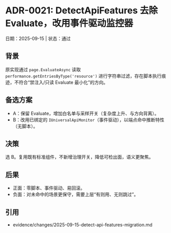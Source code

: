 ﻿# ADR-0021: DetectApiFeatures 去除 Evaluate，改用事件驱动监控器
日期：2025-09-15  | 状态：通过

## 背景
原实现通过 `page.EvaluateAsync` 读取 `performance.getEntriesByType('resource')` 进行字符串过滤，存在脚本执行痕迹，不符合“禁注入/只读 Evaluate 最小化”的方向。

## 备选方案
- A：保留 Evaluate，增加白名单与采样开关（复杂度上升、与方向背离）。
- B：改用已绑定的 `IUniversalApiMonitor`（事件驱动），以端点命中推断特性（无脚本）。

## 决策
选 B。复用既有标准组件，不新增治理开关，降低可检出面，语义更聚焦。

## 后果
- 正面：零脚本、事件驱动、易回滚。
- 负面：对未命中的场景更保守，需要上层“有则用、无则跳过”。

## 引用
- evidence/changes/2025-09-15-detect-api-features-migration.md
